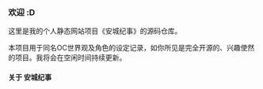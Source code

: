 ### 欢迎 :D

这里是我的个人静态网站项目《安城纪事》的源码仓库。

本项目用于同名OC世界观及角色的设定记录，如你所见是完全开源的、兴趣使然的项目。我将会在空闲时间持续更新。

#### 关于 安城纪事
